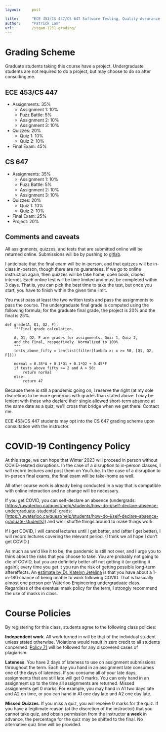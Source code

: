 ```yaml
---
layout:     post

title:      "ECE 453/CS 447/CS 647 Software Testing, Quality Assurance, and Maintenance, Winter 2023: Grading Policy"
author:     "Patrick Lam"
url:        /stqam-1231-grading/
---
```


<style>
 .intro-header { display: none; }
 .sidebar-container { display: none; }
</style>

# Grading Scheme

Graduate students taking this course have a project. Undergraduate students are not required to do a project, but may choose
to do so after consulting me.

## ECE 453/CS 447

* Assignments: 35%
    * Assignment 1: 10%
    * Fuzz Battle: 5%
    * Assignment 2: 10%
    * Assignment 3: 10%
* Quizzes: 20%
    * Quiz 1: 10%
    * Quiz 2: 10%
* Final Exam: 45%

## CS 647

* Assignments: 35%
    * Assignment 1: 10%
    * Fuzz Battle: 5%
    * Assignment 2: 10%
    * Assignment 3: 10%
* Quizzes: 20%
    * Quiz 1: 10%
    * Quiz 2: 10%
* Final Exam: 25%
* Project: 20%

## Comments and caveats

All assignments, quizzes, and tests that are submitted online will be returned online. Submissions will be by pushing to [gitlab](https://git.uwaterloo.ca).

I anticipate that the final exam will be in-person, and that quizzes will be in-class in-person, though there are no guarantees. If we go to online instruction again, then quizzes will be take home, open book, closed internet. Each online test will be time limited and must be completed within 3 days. That is, you can pick the best time to take the test, but once you start, you have to finish within the given time limit.

You must pass at least the two written tests and pass the assignments to pass the course. The undergraduate final grade is computed using the following formula; for the graduate final grade, the project is 20% and the final is 25%.

```
def grade(A, Q1, Q2, F):
    """Final grade calculation.

    A, Q1, Q2, F are grades for assignments, Quiz 1, Quiz 2,
    and the Final, respectively. Normalized to 100%.
    """
    tests_above_fifty = len(list(filter(lambda x: x >= 50, [Q1, Q2, F])))

    normal = 0.35*A + 0.1*Q1 + 0.1*Q2 + 0.45*F
    if tests_above_fifty >= 2 and A > 50:
        return normal
    else:
        return 47
```


Because there is still a pandemic going on, I reserve the right (at my sole discretion) to be more generous with grades than stated above. I may be lenient with those who declare their single allowed short-term absence at the same date as a quiz; we'll cross that bridge when we get there. Contact me.

ECE 453/CS 447 students may opt into the CS 647 grading scheme upon consultation with the instructor.

# COVID-19 Contingency Policy

At this stage, we can hope that Winter 2023 will proceed in person without COVID-related disruptions. In the case of a disruption to in-person classes, I will record lectures and post them on YouTube. In the case of a disruption to in-person final exams, the final exam will be take-home as well.

All other course work is already being conducted in a way that is compatible with online interaction and no change will be necessary.

If you get COVID, you can self-declare an absence (undergrads: [https://uwaterloo.ca/quest/help/students/how-do-i/self-declare-absence-undergraduate-students]; grads: [https://uwaterloo.ca/quest/help/students/how-do-i/self-declare-absence-graduate-students]) and we'll shuffle things around to make things work.

If I get COVID, I will cancel lectures until I get better, and (after I get better), I will record lectures covering the relevant period. (I think we all hope I don't get COVID.)

As much as we'd like it to be, the pandemic is still not over, and I urge you to think about the risks that you choose to take. You are probably not going to die of COVID, but you are definitely better off not getting it (or getting it again); every time you get it you run the risk of getting possible long-term aftereffects. An [estimate by Dr. Katelyn Jetelina](https://yourlocalepidemiologist.substack.com/p/long-covid-an-update-and-gauging) is that you have about a 1-in-180 chance of being unable to work following COVID. That is basically almost one person per Waterloo Engineering undergraduate class. Regardless of the eventual mask policy for the term, I strongly recommend the use of masks in class.

# Course Policies

By registering for this class, students agree to the following class policies:

**Independent work**. All work turned in will be that of the individual student unless stated otherwise. Violations would result in zero credit to all students concerned. [Policy 71](https://uwaterloo.ca/secretariat/policies-procedures-guidelines/policy-71) will be followed for any discovered cases of plagiarism.

**Lateness**. You have 2 days of lateness to use on assignment submissions throughout the term. Each day you hand in an assignment late consumes one of the days of lateness. If you consume all of your late days, assignments that are still late will get 0 marks. You can only hand in an assignment up to the time all assignments are returned. Missed assignments get 0 marks. For example, you may hand in A1 two days late and A2 on time, or you can hand in A1 one day late and A2 one day late.

**Missed Quizzes**. If you miss a quiz, you will receive 0 marks for the quiz. If you have a legitimate reason (at the discretion of the instructor) that you cannot take quiz, and obtain permission from the instructor **a week** in advance, the percentage for the quiz may be shifted to the final. No alternative quiz time will be provided.

